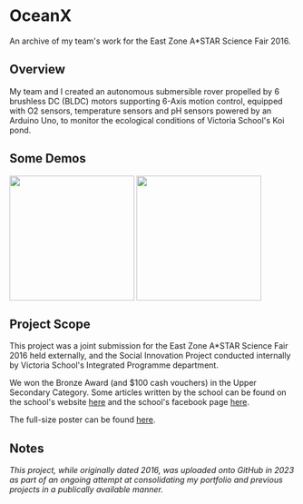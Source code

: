 # OceanX
An archive of my team's work for the East Zone A*STAR Science Fair 2016.

## Overview
My team and I created an autonomous submersible rover propelled by 6 brushless DC (BLDC) motors supporting 6-Axis motion control, equipped with O2 sensors, temperature sensors and pH sensors powered by an Arduino Uno, to monitor the ecological conditions of Victoria School's Koi pond. 

## Some Demos

<a>
  <img src="https://github.com/sp4ce-cowboy/OceanX/assets/19762596/638ed905-78cd-43e2-b33b-92161c65e19b" height="220" align="center"/>
</a>
<a>
  <img src="https://github.com/sp4ce-cowboy/OceanX/assets/19762596/eefbe720-7cd3-4bd1-bde3-8f50eb54abdf" height="220" align="center"/>
</a>

## Project Scope
This project was a joint submission for the East Zone A*STAR Science Fair 2016 held externally, and the Social Innovation Project conducted internally by Victoria School's Integrated Programme department.

We won the Bronze Award (and $100 cash vouchers) in the Upper Secondary Category. Some articles written by the school can be found on the school's website [here](https://www.victoria.moe.edu.sg/announcements/2016/east-zone-astar-science-festival-bronze/) and the school's facebook page [here](https://www.facebook.com/victoriaschoolsingapore/posts/congratulations-to-suresh-rubesh-4i-ivan-feng-4j-syed-wazir-4k-and-wayne-yeo-4kt/879824925455004/).

The full-size poster can be found [here](https://github.com/sp4ce-cowboy/OceanX/blob/main/VJC%20Science%20Fair%20Challenge%20Final.pdf).

## Notes
_This project, while originally dated 2016, was uploaded onto GitHub in 2023 as part of an ongoing attempt at consolidating my portfolio and previous projects in a publically available manner._
